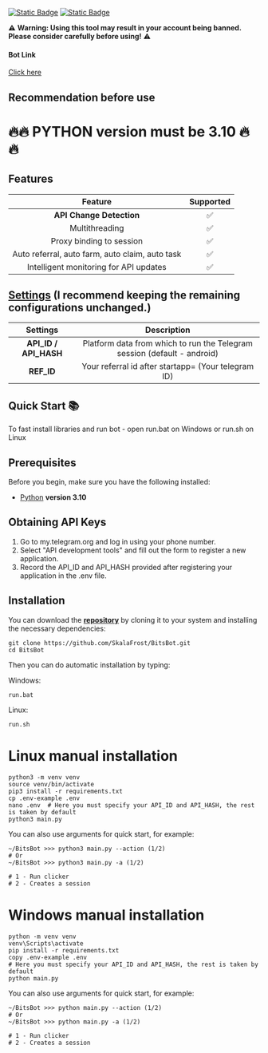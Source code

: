 [![Static Badge](https://img.shields.io/badge/Telegram-Channel-Link?style=for-the-badge&logo=Telegram&logoColor=white&logoSize=auto&color=blue)](https://t.me/airdropfactorycn)       [![Static Badge](https://img.shields.io/badge/Telegram-Bot%20Link-Link?style=for-the-badge&logo=Telegram&logoColor=white&logoSize=auto&color=blue)](https://t.me/BitsTonboxBot/BitsAirdrops?startapp=W9azPCfKHxDDGpxgZjWFCv)

⚠️ **Warning: Using this tool may result in your account being banned. Please consider carefully before using!** ⚠️


#### Bot Link
[Click here](https://t.me/BitsTonboxBot/BitsAirdrops?startapp=W9azPCfKHxDDGpxgZjWFCv)
## Recommendation before use

# 🔥🔥 PYTHON version must be 3.10 🔥🔥

## Features  
|                         Feature                          | Supported |
|:--------------------------------------------------------:|:---------:|
|                      **API Change Detection**            |     ✅     |
|                      Multithreading                      |     ✅     |
|                 Proxy binding to session                 |     ✅     |
|          Auto referral, auto farm, auto claim, auto task |     ✅     |
|           Intelligent monitoring for API updates         |     ✅     |



## [Settings](https://github.com/SkalaFrost/BitsBot/blob/master/.env-example) (I recommend keeping the remaining configurations unchanged.)
|        Settings         |                                      Description                                       |
|:-----------------------:|:--------------------------------------------------------------------------------------:|
|  **API_ID / API_HASH**  |        Platform data from which to run the Telegram session (default - android)        |
| **REF_ID**           |                   Your referral id after startapp= (Your telegram ID)                  |


## Quick Start 📚

To fast install libraries and run bot - open run.bat on Windows or run.sh on Linux

## Prerequisites
Before you begin, make sure you have the following installed:
- [Python](https://www.python.org/downloads/) **version 3.10**

## Obtaining API Keys
1. Go to my.telegram.org and log in using your phone number.
2. Select "API development tools" and fill out the form to register a new application.
3. Record the API_ID and API_HASH provided after registering your application in the .env file.

## Installation
You can download the [**repository**](https://github.com/SkalaFrost/BitsBot) by cloning it to your system and installing the necessary dependencies:
```shell
git clone https://github.com/SkalaFrost/BitsBot.git
cd BitsBot
```

Then you can do automatic installation by typing:

Windows:
```shell
run.bat
```

Linux:
```shell
run.sh
```

# Linux manual installation
```shell
python3 -m venv venv
source venv/bin/activate
pip3 install -r requirements.txt
cp .env-example .env
nano .env  # Here you must specify your API_ID and API_HASH, the rest is taken by default
python3 main.py
```

You can also use arguments for quick start, for example:
```shell
~/BitsBot >>> python3 main.py --action (1/2)
# Or
~/BitsBot >>> python3 main.py -a (1/2)

# 1 - Run clicker
# 2 - Creates a session
```

# Windows manual installation
```shell
python -m venv venv
venv\Scripts\activate
pip install -r requirements.txt
copy .env-example .env
# Here you must specify your API_ID and API_HASH, the rest is taken by default
python main.py
```

You can also use arguments for quick start, for example:
```shell
~/BitsBot >>> python main.py --action (1/2)
# Or
~/BitsBot >>> python main.py -a (1/2)

# 1 - Run clicker
# 2 - Creates a session
```